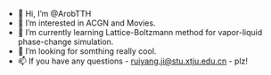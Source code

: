 - 👋 Hi, I’m @ArobTTH
- 👀 I’m interested in ACGN and Movies.
- 🌱 I’m currently learning Lattice-Boltzmann method for vapor-liquid phase-change simulation.
- 💞️ I’m looking for somthing really cool.
- 📫 If you have any questions - ruiyang.ji@stu.xtju.edu.cn - plz!

